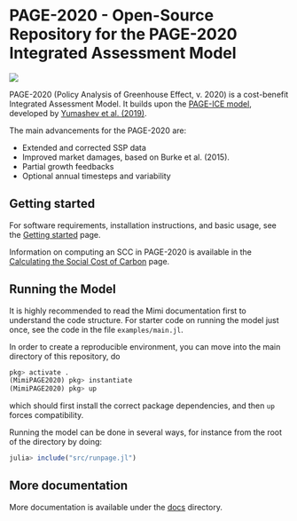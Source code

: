 # PAGE-2020 - Open-Source Repository for the PAGE-2020 Integrated Assessment Model

![](https://github.com/openmodels/MimiPAGE2020.jl/workflows/Run%20CI%20on%20master/badge.svg)

PAGE-2020 (Policy Analysis of Greenhouse Effect, v. 2020) is a
cost-benefit Integrated Assessment Model. It builds upon
the [PAGE-ICE model](https://github.com/openmodels/PAGE-ICE/),
developed by
[Yumashev et al. (2019)](https://www.nature.com/articles/s41467-019-09863-x#Sec14).

The main advancements for the PAGE-2020 are:
 - Extended and corrected SSP data
 - Improved market damages, based on Burke et al. (2015).
 - Partial growth feedbacks
 - Optional annual timesteps and variability

## Getting started

For software requirements, installation instructions, and basic usage,
see the [Getting started](https://github.com/openmodels/PAGE-2020/tree/master/docs/getting-started.md) page.

Information on computing an SCC in PAGE-2020 is available in
the [Calculating the Social Cost of Carbon](https://github.com/openmodels/PAGE-2020/tree/master/docs/calc-scc.md) page.

## Running the Model

It is highly recommended to read the Mimi documentation first to
understand the code structure. For starter code on running the model
just once, see the code in the file `examples/main.jl`.

In order to create a reproducible environment, you can move into the main
directory of this repository, do
```julia
pkg> activate .
(MimiPAGE2020) pkg> instantiate
(MimiPAGE2020) pkg> up
```
which should first install the correct package dependencies, and
then `up` forces compatibility.

Running the model can be done in several ways, for instance from the root of the directory by doing:
```julia
julia> include("src/runpage.jl")
```

## More documentation

More documentation is available under the [docs](https://github.com/openmodels/PAGE-2020/tree/master/docs) directory.
